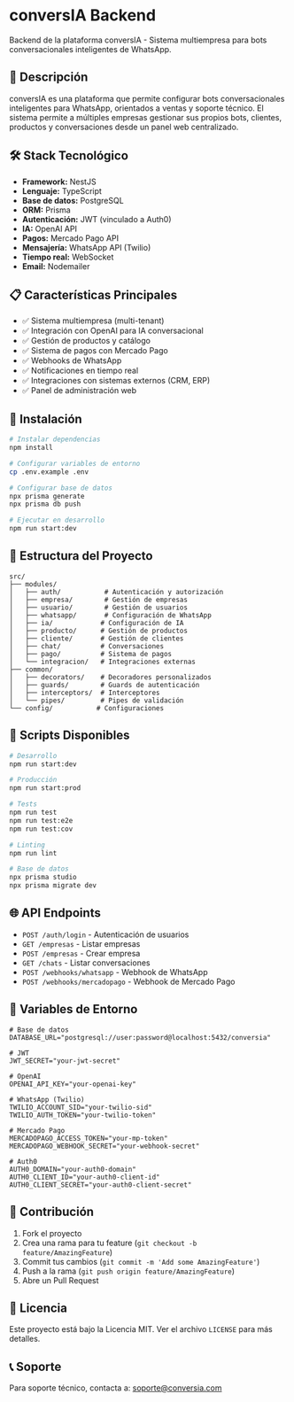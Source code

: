 # conversIA Backend

Backend de la plataforma conversIA - Sistema multiempresa para bots conversacionales inteligentes de WhatsApp.

## 🚀 Descripción

conversIA es una plataforma que permite configurar bots conversacionales inteligentes para WhatsApp, orientados a ventas y soporte técnico. El sistema permite a múltiples empresas gestionar sus propios bots, clientes, productos y conversaciones desde un panel web centralizado.

## 🛠️ Stack Tecnológico

- **Framework:** NestJS
- **Lenguaje:** TypeScript
- **Base de datos:** PostgreSQL
- **ORM:** Prisma
- **Autenticación:** JWT (vinculado a Auth0)
- **IA:** OpenAI API
- **Pagos:** Mercado Pago API
- **Mensajería:** WhatsApp API (Twilio)
- **Tiempo real:** WebSocket
- **Email:** Nodemailer

## 📋 Características Principales

- ✅ Sistema multiempresa (multi-tenant)
- ✅ Integración con OpenAI para IA conversacional
- ✅ Gestión de productos y catálogo
- ✅ Sistema de pagos con Mercado Pago
- ✅ Webhooks de WhatsApp
- ✅ Notificaciones en tiempo real
- ✅ Integraciones con sistemas externos (CRM, ERP)
- ✅ Panel de administración web

## 🚀 Instalación

```bash
# Instalar dependencias
npm install

# Configurar variables de entorno
cp .env.example .env

# Configurar base de datos
npx prisma generate
npx prisma db push

# Ejecutar en desarrollo
npm run start:dev
```

## 📁 Estructura del Proyecto

```
src/
├── modules/
│   ├── auth/           # Autenticación y autorización
│   ├── empresa/        # Gestión de empresas
│   ├── usuario/        # Gestión de usuarios
│   ├── whatsapp/       # Configuración de WhatsApp
│   ├── ia/            # Configuración de IA
│   ├── producto/      # Gestión de productos
│   ├── cliente/       # Gestión de clientes
│   ├── chat/          # Conversaciones
│   ├── pago/          # Sistema de pagos
│   └── integracion/   # Integraciones externas
├── common/
│   ├── decorators/    # Decoradores personalizados
│   ├── guards/        # Guards de autenticación
│   ├── interceptors/  # Interceptores
│   └── pipes/         # Pipes de validación
└── config/           # Configuraciones
```

## 🔧 Scripts Disponibles

```bash
# Desarrollo
npm run start:dev

# Producción
npm run start:prod

# Tests
npm run test
npm run test:e2e
npm run test:cov

# Linting
npm run lint

# Base de datos
npx prisma studio
npx prisma migrate dev
```

## 🌐 API Endpoints

- `POST /auth/login` - Autenticación de usuarios
- `GET /empresas` - Listar empresas
- `POST /empresas` - Crear empresa
- `GET /chats` - Listar conversaciones
- `POST /webhooks/whatsapp` - Webhook de WhatsApp
- `POST /webhooks/mercadopago` - Webhook de Mercado Pago

## 📝 Variables de Entorno

```env
# Base de datos
DATABASE_URL="postgresql://user:password@localhost:5432/conversia"

# JWT
JWT_SECRET="your-jwt-secret"

# OpenAI
OPENAI_API_KEY="your-openai-key"

# WhatsApp (Twilio)
TWILIO_ACCOUNT_SID="your-twilio-sid"
TWILIO_AUTH_TOKEN="your-twilio-token"

# Mercado Pago
MERCADOPAGO_ACCESS_TOKEN="your-mp-token"
MERCADOPAGO_WEBHOOK_SECRET="your-webhook-secret"

# Auth0
AUTH0_DOMAIN="your-auth0-domain"
AUTH0_CLIENT_ID="your-auth0-client-id"
AUTH0_CLIENT_SECRET="your-auth0-client-secret"
```

## 🤝 Contribución

1. Fork el proyecto
2. Crea una rama para tu feature (`git checkout -b feature/AmazingFeature`)
3. Commit tus cambios (`git commit -m 'Add some AmazingFeature'`)
4. Push a la rama (`git push origin feature/AmazingFeature`)
5. Abre un Pull Request

## 📄 Licencia

Este proyecto está bajo la Licencia MIT. Ver el archivo `LICENSE` para más detalles.

## 📞 Soporte

Para soporte técnico, contacta a: [soporte@conversia.com](mailto:soporte@conversia.com)